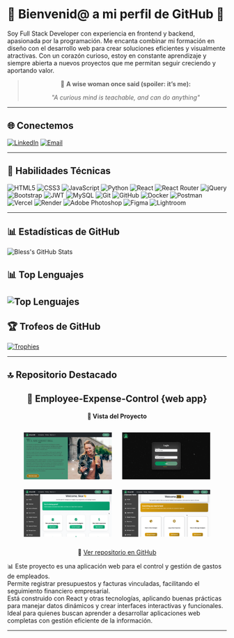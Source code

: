 # 🚀 Bienvenid@ a mi perfil de GitHub 👋

Soy Full Stack Developer con experiencia en frontend y backend, apasionada por la programación. Me encanta combinar mi formación en diseño con el desarrollo web para crear soluciones eficientes y visualmente atractivas. Con un corazón curioso, estoy en constante aprendizaje y siempre abierta a nuevos proyectos que me permitan seguir creciendo y aportando valor.

<div align="center">

> 🧠 **A wise woman once said (spoiler: it’s me):**
> 
> *"A curious mind is teachable, and can do anything"*

</div>

---

## 🌐 Conectemos

[![LinkedIn](https://img.shields.io/badge/LinkedIn-0A66C2?style=for-the-badge&logo=linkedin&logoColor=white)](https://www.linkedin.com/in/blessing-o-46b126283/)
[![Email](https://img.shields.io/badge/Email-D14836?style=for-the-badge&logo=gmail&logoColor=white)](mailto:blessingogbogu@gmail.com)

---

## 🚀 Habilidades Técnicas

![HTML5](https://img.shields.io/badge/HTML5-E34F26?style=for-the-badge&logo=html5&logoColor=white)
![CSS3](https://img.shields.io/badge/CSS3-1572B6?style=for-the-badge&logo=css3&logoColor=white)
![JavaScript](https://img.shields.io/badge/JavaScript-F7DF1E?style=for-the-badge&logo=javascript&logoColor=black)
![Python](https://img.shields.io/badge/Python-3776AB?style=for-the-badge&logo=python&logoColor=white)
![React](https://img.shields.io/badge/React-20232A?style=for-the-badge&logo=react&logoColor=61DAFB)
![React Router](https://img.shields.io/badge/React_Router-CA4245?style=for-the-badge&logo=react-router&logoColor=white)
![jQuery](https://img.shields.io/badge/jQuery-0769AD?style=for-the-badge&logo=jquery&logoColor=white)
![Bootstrap](https://img.shields.io/badge/Bootstrap-7952B3?style=for-the-badge&logo=bootstrap&logoColor=white)
![JWT](https://img.shields.io/badge/JWT-000000?style=for-the-badge&logo=jsonwebtokens&logoColor=white)
![MySQL](https://img.shields.io/badge/MySQL-4479A1?style=for-the-badge&logo=mysql&logoColor=white)
![Git](https://img.shields.io/badge/Git-F05032?style=for-the-badge&logo=git&logoColor=white)
![GitHub](https://img.shields.io/badge/GitHub-181717?style=for-the-badge&logo=github&logoColor=white)
![Docker](https://img.shields.io/badge/Docker-2496ED?style=for-the-badge&logo=docker&logoColor=white)
![Postman](https://img.shields.io/badge/Postman-FF6C37?style=for-the-badge&logo=postman&logoColor=white)
![Vercel](https://img.shields.io/badge/Vercel-000000?style=for-the-badge&logo=vercel&logoColor=white)
![Render](https://img.shields.io/badge/Render-46E3B7?style=for-the-badge&logo=render&logoColor=black)
![Adobe Photoshop](https://img.shields.io/badge/Photoshop-31A8FF?style=for-the-badge&logo=adobephotoshop&logoColor=white)
![Figma](https://img.shields.io/badge/Figma-F24E1E?style=for-the-badge&logo=figma&logoColor=white)
![Lightroom](https://img.shields.io/badge/Lightroom-31A8FF?style=for-the-badge&logo=adobelightroom&logoColor=white)

---

## 📊 Estadísticas de GitHub

![Bless's GitHub Stats](https://github-readme-stats.vercel.app/api?username=Blessing-09&show_icons=true&theme=rose_pine)

## 📊 Top Lenguajes

![Top Lenguajes](https://github-readme-stats.vercel.app/api/top-langs/?username=Blessing-09&layout=compact&theme=rose_pine)
---
## 🏆 Trofeos de GitHub

[![Trophies](https://github-profile-trophy.vercel.app/?username=Blessing-09&theme=tokyonight&margin-w=10&no-frame=true)](https://github.com/ryo-ma/github-profile-trophy)

---

## 🔝 Repositorio Destacado

<div align="center">

## 🧾 Employee-Expense-Control {web app}


#### 📸 Vista del Proyecto

<img src="https://github.com/4GeeksAcademy/Employee-Expense-Control/blob/develop/Screenshot%202025-07-01%20at%2003.45.52.png?raw=true" alt="Screenshot 1" width="40%" style="margin: 10px;" />
<img src="https://github.com/4GeeksAcademy/Employee-Expense-Control/blob/develop/Screenshot%202025-07-01%20at%2004.00.50.png?raw=true" alt="Screenshot 4" width="40%" style="margin: 10px;"/>
<img src="https://github.com/4GeeksAcademy/Employee-Expense-Control/blob/develop/Screenshot%202025-07-01%20at%2003.44.43.png?raw=true" alt="Screenshot 2" width="40%" style="margin: 10px;"   />
<img src="https://github.com/4GeeksAcademy/Employee-Expense-Control/blob/develop/Screenshot%202025-07-01%20at%2003.43.44.png?raw=true" alt="Screenshot 3" width="40%" style="margin: 10px;"  />

🔗 [Ver repositorio en GitHub](https://github.com/4GeeksAcademy/Employee-Expense-Control)

</div>


📊 Este proyecto es una aplicación web para el control y gestión de gastos de empleados.  
Permite registrar presupuestos y facturas vinculadas, facilitando el seguimiento financiero empresarial.  
Está construido con React y otras tecnologías, aplicando buenas prácticas para manejar datos dinámicos y crear interfaces interactivas y funcionales.  
Ideal para quienes buscan aprender a desarrollar aplicaciones web completas con gestión eficiente de la información.

---




<!--
**Blessing-09/Blessing-09** is a ✨ _special_ ✨ repository because its `README.md` (this file) appears on your GitHub profile.

Here are some ideas to get you started:
---🏆 Certificaciones y Méritos
## 🔝 Repositorio Más Contribuido
🚀 Proyectos Destacados
- 🔭 I’m currently working on ...
- 🌱 I’m currently learning ...
- 👯 I’m looking to collaborate on ...
- 🤔 I’m looking for help with ...
- 💬 Ask me about ...
- 📫 How to reach me: ...
- 😄 Pronouns: ...
- ⚡ Fun fact: ...
-->
